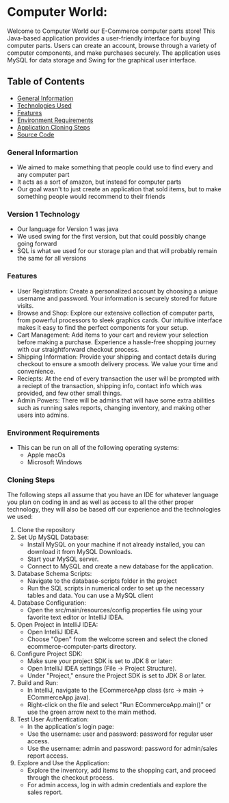 # Computer World:
Welcome to Computer World our E-Commerce computer parts store! This Java-based application provides a user-friendly interface for buying computer parts. Users can create an account, browse through a variety of computer components, and make purchases securely. The application uses MySQL for data storage and Swing for the graphical user interface.

## Table of Contents
- [General Information](https://github.com/brodeymc/Team10Project/blob/main/Implementation.md#general-informartion)
- [Technologies Used](https://github.com/brodeymc/Team10Project/blob/main/Implementation.md#version-1-technology)
- [Features](https://github.com/brodeymc/Team10Project/blob/main/Implementation.md#features)
- [Environment Requirements](https://github.com/brodeymc/Team10Project/blob/main/Implementation.md#environment-requirements)
- [Application Cloning Steps](https://github.com/brodeymc/Team10Project/blob/main/Implementation.md#cloning-steps)
- [Source Code]()

### General Informartion
- We aimed to make something that people could use to find every and any computer part
- It acts as a sort of amazon, but instead for computer parts
- Our goal wasn't to just create an application that sold items, but to make something people would recommend to their friends

### Version 1 Technology
- Our language for Version 1 was java
- We used swing for the first version, but that could possibly change going forward
- SQL is what we used for our storage plan and that will probably remain the same for all versions

### Features
- User Registration: Create a personalized account by choosing a unique username and password. Your information is securely stored for future visits.
- Browse and Shop: Explore our extensive collection of computer parts, from powerful processors to sleek graphics cards. Our intuitive interface makes it easy to find the perfect components for your setup.
- Cart Management: Add items to your cart and review your selection before making a purchase. Experience a hassle-free shopping journey with our straightforward checkout process.
- Shipping Information: Provide your shipping and contact details during checkout to ensure a smooth delivery process. We value your time and convenience.
- Reciepts: At the end of every transaction the user will be prompted with a reciept of the transaction, shipping info, contact info which was provided, and few other small things.
- Admin Powers: There will be admins that will have some extra abilities such as running sales reports, changing inventory, and making other users into admins.

### Environment Requirements
- This can be run on all of the following operating systems:
  - Apple macOs
  - Microsoft Windows

### Cloning Steps
The following steps all assume that you have an IDE for whatever language you plan on coding in and as well as access to all the other proper technology, they will also be based off our experience and the technologies we used:
1. Clone the repository
2. Set Up MySQL Database:
    - Install MySQL on your machine if not already installed, you can download it from MySQL Downloads.
    - Start your MySQL server.
    - Connect to MySQL and create a new database for the application. 
3. Database Schema Scripts:
    - Navigate to the database-scripts folder in the project
    - Run the SQL scripts in numerical order to set up the necessary tables and data. You can use a MySQL client
4. Database Configuration:
    - Open the src/main/resources/config.properties file using your favorite text editor or IntelliJ IDEA.
5. Open Project in IntelliJ IDEA:
    - Open IntelliJ IDEA.
    - Choose "Open" from the welcome screen and select the cloned ecommerce-computer-parts directory.
6. Configure Project SDK:
    - Make sure your project SDK is set to JDK 8 or later:
    - Open IntelliJ IDEA settings (File -> Project Structure).
    - Under "Project," ensure the Project SDK is set to JDK 8 or later.
7. Build and Run:
    - In IntelliJ, navigate to the ECommerceApp class (src -> main -> ECommerceApp.java).
    - Right-click on the file and select "Run ECommerceApp.main()" or use the green arrow next to the main method.
8. Test User Authentication:
    - In the application's login page:
    - Use the username: user and password: password for regular user access.
    - Use the username: admin and password: password for admin/sales report access.
9. Explore and Use the Application:
    - Explore the inventory, add items to the shopping cart, and proceed through the checkout process.
    - For admin access, log in with admin credentials and explore the sales report.




